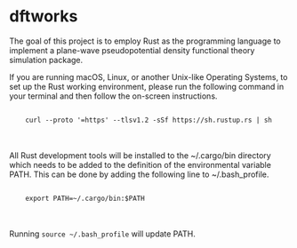 # dftworks

The goal of this project is to employ Rust as the programming language to implement a plane-wave pseudopotential density functional theory simulation package.

If you are running macOS, Linux, or another Unix-like Operating Systems, to set up the Rust working environment, please run the following command in your terminal and then follow the on-screen instructions.

<code>
    curl --proto '=https' --tlsv1.2 -sSf https://sh.rustup.rs | sh
</code><br/>
<br/>

All Rust development tools will be installed to the ~/.cargo/bin directory which needs to be added to the definition of the environmental variable PATH. This can be done by adding the following line to ~/.bash_profile.

<code>
    export PATH=~/.cargo/bin:$PATH
</code>

<br/>
<br/>

Running <code>source ~/.bash_profile</code> will update PATH.
